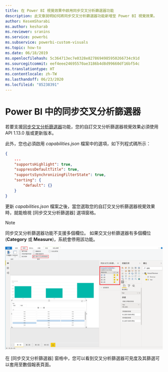```yaml
---
title: 在 Power BI 視覺效果中啟用同步交叉分析篩選器功能
description: 此文章說明如何將同步交叉分析篩選器功能新增至 Power BI 視覺效果。
author: KesemSharabi
ms.author: kesharab
ms.reviewer: sranins
ms.service: powerbi
ms.subservice: powerbi-custom-visuals
ms.topic: how-to
ms.date: 06/18/2019
ms.openlocfilehash: 5c364713ec7e0328e8278694985950266734c91d
ms.sourcegitcommit: eef4eee24695570ae3186b4d8d99660df16bf54c
ms.translationtype: HT
ms.contentlocale: zh-TW
ms.lasthandoff: 06/23/2020
ms.locfileid: "85238391"
---
```

# <a name="sync-slicers-in-power-bi-visuals"></a>Power BI 中的同步交叉分析篩選器

若要支援[同步交叉分析篩選器](https://docs.microsoft.com/power-bi/desktop-slicers)功能，您的自訂交叉分析篩選器視覺效果必須使用 API 1.13.0 版或更新版本。

此外，您也必須啟用 *capabilities.json* 檔案中的選項，如下列程式碼所示：

```json
{
    ...
    "supportsHighlight": true,
    "suppressDefaultTitle": true,
    "supportsSynchronizingFilterState": true,
    "sorting": {
        "default": {}
    }
}
```

更新 *capabilities.json* 檔案之後，當您選取您的自訂交叉分析篩選器視覺效果時，就能檢視 [同步交叉分析篩選器] 選項窗格。

> [!NOTE]
> 同步交叉分析篩選器功能不支援多個欄位。 如果交叉分析篩選器有多個欄位 (**Category** 或 **Measure**)，系統會停用該功能。

![[同步交叉分析篩選器] 窗格](media/enable-sync-slicers/sync-slicers-panel.png)

在 [同步交叉分析篩選器] 窗格中，您可以看到交叉分析篩選器可見度及其篩選可以套用至數個報表頁面。
